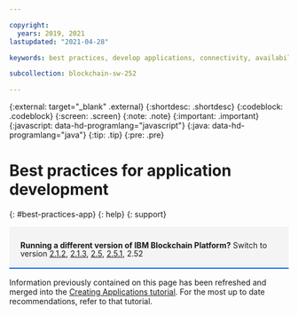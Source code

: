 ```yaml
---

copyright:
  years: 2019, 2021
lastupdated: "2021-04-28"

keywords: best practices, develop applications, connectivity, availability, mutual TLS, CouchDB

subcollection: blockchain-sw-252

---
```


{:external: target="_blank" .external}
{:shortdesc: .shortdesc}
{:codeblock: .codeblock}
{:screen: .screen}
{:note: .note}
{:important: .important}
{:javascript: data-hd-programlang="javascript"}
{:java: data-hd-programlang="java"}
{:tip: .tip}
{:pre: .pre}



# Best practices for application development
{: #best-practices-app}
{: help}
{: support}

<div style="background-color: #f4f4f4; padding-left: 20px; border-bottom: 2px solid #0f62fe; padding-top: 12px; padding-bottom: 4px; margin-bottom: 16px;">
  <p style="line-height: 15px;">
    <strong>Running a different version of IBM Blockchain Platform?</strong> Switch to version
    <a href="/docs/blockchain-sw?topic=blockchain-sw-best-practices-app">2.1.2</a>,
    <a href="/docs/blockchain-sw-213?topic=blockchain-sw-213-best-practices-app">2.1.3</a>,
    <a href="/docs/blockchain-sw-25?topic=blockchain-sw-25-best-practices-app">2.5</a>,
    <a href="/docs/blockchain-sw-251?topic=blockchain-sw-251-best-practices-app">2.5.1</a>, 2.52
    </p>
</div>

Information previously contained on this page has been refreshed and merged into the [Creating Applications tutorial](/docs/blockchain-sw-252?topic=blockchain-sw-252-ibp-console-app). For the most up to date recommendations, refer to that tutorial.
